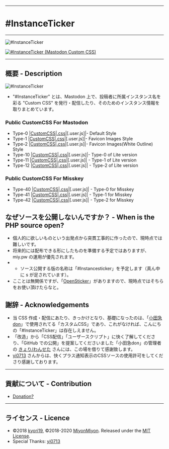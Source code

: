 <hr>

# #InstanceTicker

<hr>

<img src="https://res.cloudinary.com/weep/image/upload/v1551123733/it/InstanceTicker.png" title="#InstanceTicker" alt="#InstanceTicker" />

[![#InstanceTicker (Mastodon Custom CSS)](https://res.cloudinary.com/miy/p/InstanceTicker_Play.png)](https://www.youtube.com/watch?v=DbN5ytOnGSI)

<hr>

## 概要 - Description
<img src="https://miy.pw/tit.png" title="#InstanceTicker" alt="#InstanceTicker" />

- "#InstanceTicker" とは、Mastodon 上で、投稿者に所属インスタンス名を彩る "Custom CSS" を発行・配信したり、そのためのインスタンス情報を取りまとめています。

### Public CustomCSS For Mastodon

- Type-0 |[CustomCSS](https://miy.pw/css/html/0)|[.css](https://miy.pw/css/0.css)|[.user.js]|- Default Style
- Type-1 |[CustomCSS](https://miy.pw/css/html/1)|[.css](https://miy.pw/css/1.css)|[.user.js]|- Favicon Images Style
- Type-2 |[CustomCSS](https://miy.pw/css/html/2)|[.css](https://miy.pw/css/2.css)|[.user.js]|- Favicon Images(White Outline) Style
- Type-10 |[CustomCSS](https://miy.pw/css/html/10)|[.css](https://miy.pw/css/10.css)|[.user.js]|- Type-0 of Lite version
- Type-11 |[CustomCSS](https://miy.pw/css/html/11)|[.css](https://miy.pw/css/11.css)|[.user.js]| - Type-1 of Lite version
- Type-12 |[CustomCSS](https://miy.pw/css/html/12)|[.css](https://miy.pw/css/12.css)|[.user.js]| - Type-2 of Lite version


### Public CustomCSS For Misskey

- Type-40 |[CustomCSS](https://miy.pw/css/html/40)|[.css](https://miy.pw/css/40.css)|[.user.js]| - Type-0 for Misskey
- Type-41 |[CustomCSS](https://miy.pw/css/html/41)|[.css](https://miy.pw/css/41.css)|[.user.js]| - Type-1 for Misskey
- Type-42 |[CustomCSS](https://miy.pw/css/html/42)|[.css](https://miy.pw/css/42.css)|[.user.js]| - Type-2 for Misskey


## なぜソースを公開しないんですか？ - When is the PHP source open?
- 個人的に欲しいものという出発点から突貫工事的に作ったので、現時点では難しいです。
- 将来的には配布できる形にしたものを準備する予定ではありますが、 miy.pw の運用が優先されます。
- - ソース公開する版の名称は「#Instancesticker」を予定します（真ん中に s が足されています）。
- こことは無関係ですが、「[OpenSticker](https://github.com/cutls/OpenSticker)」がありますので、現時点ではそちらをお使い頂けたらなと。

## 謝辞 - Acknowledgements
- 当 CSS 作成・配信にあたり、きっかけとなり、基礎になったのは、「[小田急don](https://odakyu.app/about)」で使用されてる「カスタムCSS」であり、これがなければ、こんにちの「#InstanceTicker」は存在しえません。
- 「改造」から「CSS配信」「ユーザースクリプト」に快く了解してくださり、「GitHub での公開」を提案してくださいました「小田急don」の管理者の [きょり/わんせた](https://github.com/kyori19) さんには、この場を借りて感謝致します。
- [yi0713](https://github.com/yi0713) さんからは、快くプラス通知表示のCSSソースの使用許可をしてくださり感謝しております。
<hr>

## 貢献について - Contribution
- [Donation?](https://weep.jp/tip)
<hr>

## ライセンス - Licence
- ©2018 [kyori19](https://github.com/kyori19), ©2018-2020 [MiyonMiyon](https://github.com/MiyonMiyon). Released under the [MIT License](https://opensource.org/licenses/mit-license.php).
- Special Thanks: [yi0713](https://github.com/yi0713)
